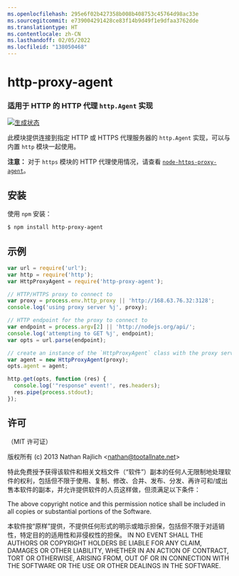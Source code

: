 ```yaml
---
ms.openlocfilehash: 295e6f02b427358b008b408753c45764d98ac33e
ms.sourcegitcommit: e739004291428ce83f14b9d49f1e9dfaa3762dde
ms.translationtype: HT
ms.contentlocale: zh-CN
ms.lasthandoff: 02/05/2022
ms.locfileid: "138050468"
---
```

<a name="http-proxy-agent"></a>http-proxy-agent
================
### <a name="an-https-proxy-httpagent-implementation-for-http"></a>适用于 HTTP 的 HTTP 代理 `http.Agent` 实现
[![生成状态](https://github.com/TooTallNate/node-http-proxy-agent/workflows/Node%20CI/badge.svg)](https://github.com/TooTallNate/node-http-proxy-agent/actions?workflow=Node+CI)

此模块提供连接到指定 HTTP 或 HTTPS 代理服务器的 `http.Agent` 实现，可以与内置 `http` 模块一起使用。

__注意：__ 对于 `https` 模块的 HTTP 代理使用情况，请查看 [`node-https-proxy-agent`](https://github.com/TooTallNate/node-https-proxy-agent)。

<a name="installation"></a>安装
------------

使用 `npm` 安装：

``` bash
$ npm install http-proxy-agent
```


<a name="example"></a>示例
-------

``` js
var url = require('url');
var http = require('http');
var HttpProxyAgent = require('http-proxy-agent');

// HTTP/HTTPS proxy to connect to
var proxy = process.env.http_proxy || 'http://168.63.76.32:3128';
console.log('using proxy server %j', proxy);

// HTTP endpoint for the proxy to connect to
var endpoint = process.argv[2] || 'http://nodejs.org/api/';
console.log('attempting to GET %j', endpoint);
var opts = url.parse(endpoint);

// create an instance of the `HttpProxyAgent` class with the proxy server information
var agent = new HttpProxyAgent(proxy);
opts.agent = agent;

http.get(opts, function (res) {
  console.log('"response" event!', res.headers);
  res.pipe(process.stdout);
});
```


<a name="license"></a>许可
-------

（MIT 许可证）

版权所有 (c) 2013 Nathan Rajlich &lt;nathan@tootallnate.net&gt;

特此免费授予获得该软件和相关文档文件（“软件”）副本的任何人无限制地处理软件的权利，包括但不限于使用、复制、修改、合并、发布、分发、再许可和/或出售本软件的副本，并允许提供软件的人员这样做，但须满足以下条件：

The above copyright notice and this permission notice shall be included in all copies or substantial portions of the Software.

本软件按“原样”提供，不提供任何形式的明示或暗示担保，包括但不限于对适销性，特定目的的适用性和非侵权性的担保。
IN NO EVENT SHALL THE AUTHORS OR COPYRIGHT HOLDERS BE LIABLE FOR ANY CLAIM, DAMAGES OR OTHER LIABILITY, WHETHER IN AN ACTION OF CONTRACT, TORT OR OTHERWISE, ARISING FROM, OUT OF OR IN CONNECTION WITH THE SOFTWARE OR THE USE OR OTHER DEALINGS IN THE SOFTWARE.
